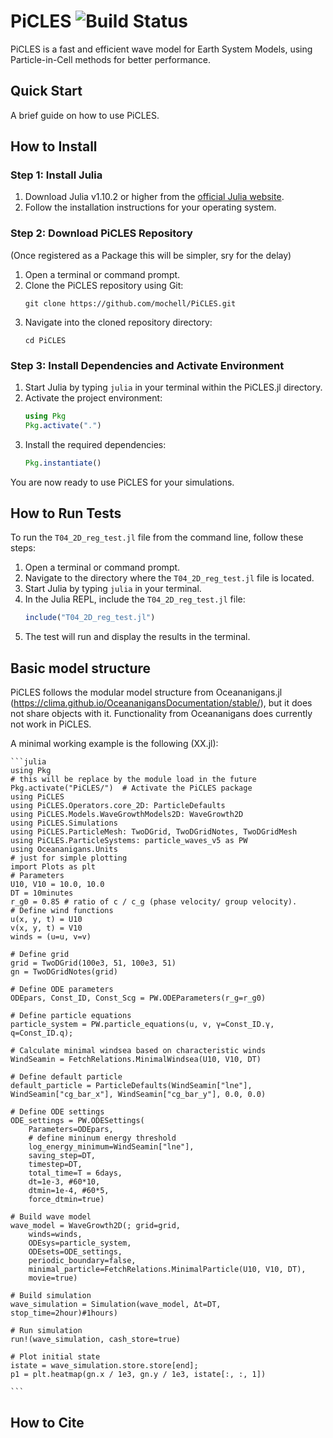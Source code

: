 # PiCLES ![Build Status](https://github.com/mochell/PiCLES.jl/actions/workflows/CI.yml/badge.svg?branch=main)
PiCLES is a fast and efficient wave model for Earth System Models, using Particle-in-Cell methods for better performance.

## Quick Start
A brief guide on how to use PiCLES.

## How to Install

### Step 1: Install Julia
1. Download Julia v1.10.2 or higher from the [official Julia website](https://julialang.org/downloads/).
2. Follow the installation instructions for your operating system.

### Step 2: Download PiCLES Repository

(Once registered as a Package this will be simpler, sry for the delay)

1. Open a terminal or command prompt.
2. Clone the PiCLES repository using Git:
   ```
   git clone https://github.com/mochell/PiCLES.git
   ```
3. Navigate into the cloned repository directory:
   ```
   cd PiCLES
   ```

### Step 3: Install Dependencies and Activate Environment
1. Start Julia by typing `julia` in your terminal within the PiCLES.jl directory.
2. Activate the project environment:
   ```julia
   using Pkg
   Pkg.activate(".")
   ```
3. Install the required dependencies:
   ```julia
   Pkg.instantiate()
   ```

You are now ready to use PiCLES for your simulations.

## How to Run Tests
To run the `T04_2D_reg_test.jl` file from the command line, follow these steps:

1. Open a terminal or command prompt.
2. Navigate to the directory where the `T04_2D_reg_test.jl` file is located.
3. Start Julia by typing `julia` in your terminal.
4. In the Julia REPL, include the `T04_2D_reg_test.jl` file:
    ```julia
    include("T04_2D_reg_test.jl")
    ```
5. The test will run and display the results in the terminal.

## Basic model structure
PiCLES follows the modular model structure from Oceananigans.jl (https://clima.github.io/OceananigansDocumentation/stable/), but it does not share objects with it. Functionality from Oceananigans does currently not work in PiCLES.

A minimal working example is the following (XX.jl):

    ```julia
    using Pkg
    # this will be replace by the module load in the future
    Pkg.activate("PiCLES/")  # Activate the PiCLES package 
    using PiCLES
    using PiCLES.Operators.core_2D: ParticleDefaults
    using PiCLES.Models.WaveGrowthModels2D: WaveGrowth2D
    using PiCLES.Simulations
    using PiCLES.ParticleMesh: TwoDGrid, TwoDGridNotes, TwoDGridMesh
    using PiCLES.ParticleSystems: particle_waves_v5 as PW
    using Oceananigans.Units
    # just for simple plotting
    import Plots as plt
    # Parameters
    U10, V10 = 10.0, 10.0
    DT = 10minutes
    r_g0 = 0.85 # ratio of c / c_g (phase velocity/ group velocity).
    # Define wind functions
    u(x, y, t) = U10
    v(x, y, t) = V10
    winds = (u=u, v=v)

    # Define grid
    grid = TwoDGrid(100e3, 51, 100e3, 51)
    gn = TwoDGridNotes(grid)

    # Define ODE parameters
    ODEpars, Const_ID, Const_Scg = PW.ODEParameters(r_g=r_g0)

    # Define particle equations
    particle_system = PW.particle_equations(u, v, γ=Const_ID.γ, q=Const_ID.q);

    # Calculate minimal windsea based on characteristic winds
    WindSeamin = FetchRelations.MinimalWindsea(U10, V10, DT)

    # Define default particle
    default_particle = ParticleDefaults(WindSeamin["lne"], WindSeamin["cg_bar_x"], WindSeamin["cg_bar_y"], 0.0, 0.0)

    # Define ODE settings
    ODE_settings = PW.ODESettings(
        Parameters=ODEpars,
        # define mininum energy threshold
        log_energy_minimum=WindSeamin["lne"],
        saving_step=DT,
        timestep=DT,
        total_time=T = 6days,
        dt=1e-3, #60*10, 
        dtmin=1e-4, #60*5, 
        force_dtmin=true)

    # Build wave model
    wave_model = WaveGrowth2D(; grid=grid,
        winds=winds,
        ODEsys=particle_system,
        ODEsets=ODE_settings,
        periodic_boundary=false,
        minimal_particle=FetchRelations.MinimalParticle(U10, V10, DT),
        movie=true)

    # Build simulation
    wave_simulation = Simulation(wave_model, Δt=DT, stop_time=2hour)#1hours)

    # Run simulation
    run!(wave_simulation, cash_store=true)

    # Plot initial state
    istate = wave_simulation.store.store[end];
    p1 = plt.heatmap(gn.x / 1e3, gn.y / 1e3, istate[:, :, 1])

    ```

## How to Cite

